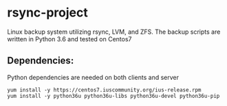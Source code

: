# rsync-project
Linux backup system utilizing rsync, LVM, and ZFS. The backup scripts are written in Python 3.6 and tested on Centos7

## Dependencies:

Python dependencies are needed on both clients and server

    yum install -y https://centos7.iuscommunity.org/ius-release.rpm
    yum install -y python36u python36u-libs python36u-devel python36u-pip
